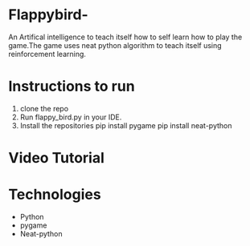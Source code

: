 # Flappybird-
   An Artifical intelligence to teach itself how to self learn how to play the game.The game uses neat python algorithm to teach itself using reinforcement learning. 

# Instructions to run 
   1. clone the repo
   2. Run flappy_bird.py in your IDE.
   3. Install the repositories
      pip install pygame
      pip install neat-python

 # Video Tutorial

 # Technologies
   - Python
   - pygame
   - Neat-python
   
